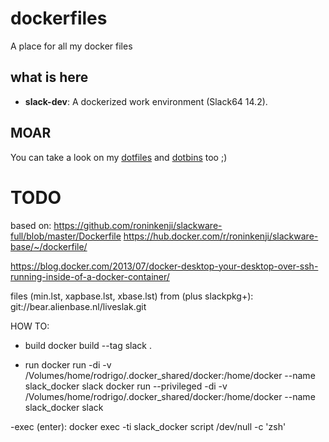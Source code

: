dockerfiles
===========
A place for all my docker files

what is here
------------
* **slack-dev**: A dockerized work environment (Slack64 14.2).

MOAR
----
You can take a look on my [dotfiles](https://github.com/rodrigogolive/dotfiles) and [dotbins](https://github.com/rodrigogolive/dotbins) too ;)




# TODO 
based on:
https://github.com/roninkenji/slackware-full/blob/master/Dockerfile
https://hub.docker.com/r/roninkenji/slackware-base/~/dockerfile/

https://blog.docker.com/2013/07/docker-desktop-your-desktop-over-ssh-running-inside-of-a-docker-container/

files (min.lst, xapbase.lst, xbase.lst) from (plus slackpkg+):
git://bear.alienbase.nl/liveslak.git

HOW TO:
- build
    docker build --tag slack .

- run
    docker run -di -v /Volumes/home/rodrigo/.docker_shared/docker:/home/docker --name slack_docker slack
     docker run --privileged -di -v /Volumes/home/rodrigo/.docker_shared/docker:/home/docker --name slack_docker slack

-exec (enter):
    docker exec -ti slack_docker script /dev/null -c 'zsh'
